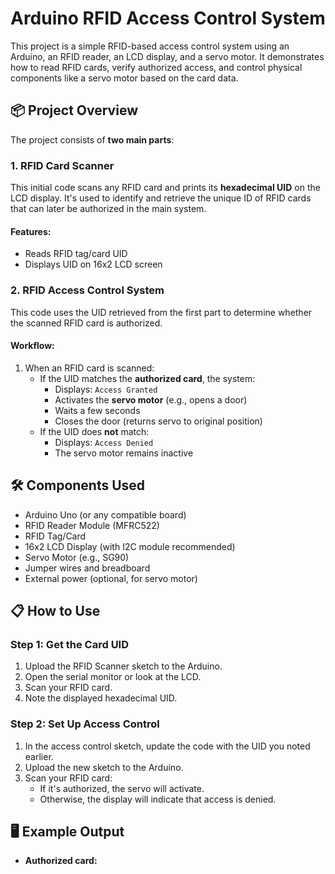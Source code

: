 # Arduino RFID Access Control System

This project is a simple RFID-based access control system using an Arduino, an RFID reader, an LCD display, and a servo motor. It demonstrates how to read RFID cards, verify authorized access, and control physical components like a servo motor based on the card data.

## 📦 Project Overview

The project consists of **two main parts**:

### 1. RFID Card Scanner
This initial code scans any RFID card and prints its **hexadecimal UID** on the LCD display. It's used to identify and retrieve the unique ID of RFID cards that can later be authorized in the main system.

#### Features:
- Reads RFID tag/card UID
- Displays UID on 16x2 LCD screen

### 2. RFID Access Control System
This code uses the UID retrieved from the first part to determine whether the scanned RFID card is authorized.

#### Workflow:
1. When an RFID card is scanned:
   - If the UID matches the **authorized card**, the system:
     - Displays: `Access Granted`
     - Activates the **servo motor** (e.g., opens a door)
     - Waits a few seconds
     - Closes the door (returns servo to original position)
   - If the UID does **not** match:
     - Displays: `Access Denied`
     - The servo motor remains inactive

## 🛠️ Components Used

- Arduino Uno (or any compatible board)
- RFID Reader Module (MFRC522)
- RFID Tag/Card
- 16x2 LCD Display (with I2C module recommended)
- Servo Motor (e.g., SG90)
- Jumper wires and breadboard
- External power (optional, for servo motor)

## 📋 How to Use

### Step 1: Get the Card UID
1. Upload the RFID Scanner sketch to the Arduino.
2. Open the serial monitor or look at the LCD.
3. Scan your RFID card.
4. Note the displayed hexadecimal UID.

### Step 2: Set Up Access Control
1. In the access control sketch, update the code with the UID you noted earlier.
2. Upload the new sketch to the Arduino.
3. Scan your RFID card:
   - If it's authorized, the servo will activate.
   - Otherwise, the display will indicate that access is denied.

## 🖥️ Example Output

- **Authorized card:**

